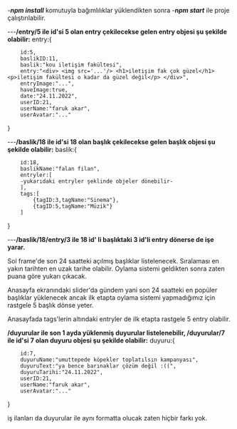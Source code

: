 -***npm install*** komutuyla bağımlılıklar yüklendikten sonra -***npm start*** ile proje çalıştırılabilir.

---**/entry/5 ile id'si 5 olan entry çekilecekse gelen entry objesi şu şekilde olabilir:**
entry:{

		id:5,
		baslikID:11,
		baslik:"kou iletişim fakültesi",
		entry:"<div> <img src='...'/> <h1>iletişim fak çok güzel</h1><p>iletişim fakültesi o kadar da güzel değil</p> </div>",
		entryImage:"...",
		haveImage:true,
		date:"24.11.2022",
		userID:21,
		userName:"faruk akar",
		userAvatar:"..."
}

---**/baslik/18 ile id'si 18 olan başlık çekilecekse gelen başlık objesi şu şekilde olabilir:**
baslik:{

		id:18,
		baslikName:"falan filan",
		entryler:[
		-yukarıdaki entryler şeklinde objeler dönebilir-
		],
		tags:[
			{tagID:3,tagName:"Sinema"},
			{tagID:5,tagName:"Müzik"}
		]
}

---**/baslik/18/entry/3 ile 18 id' li başlıktaki 3 id'li entry dönerse de işe yarar.**

Sol frame'de son 24 saatteki açılmış başlıklar listelenecek. Sıralaması en yakın tarihten en uzak tarihe olabilir. Oylama sistemi geldikten sonra zaten puana göre yukarı çıkacak.

Anasayfa ekranındaki slider'da gündem yani son 24 saatteki en popüler başlıklar yüklenecek ancak ilk etapta oylama sistemi yapmadığımız için rastgele 5 başlık dönse yeter.

Anasayfada tags'lerin altındaki entryler de ilk etapta rastgele 5 entry olabilir.

**/duyurular ile son 1 ayda yüklenmiş duyurular listelenebilir,
/duyurular/7 ile id'si 7 olan duyuru objesi şu şekilde olabilir:**
duyuru:{
		
		id:7,
		duyuruName:"umuttepede köpekler toplatılsın kampanyası",
		duyuruText:"ya bence barınaklar çözüm değil :((",
		duyuruTarihi:"24.11.2022",
		userID:21,
		userName:"faruk akar",
		userAvatar:"..."
}

iş ilanları da duyurular ile aynı formatta olucak zaten hiçbir farkı yok.